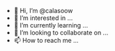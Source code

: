 - 👋 Hi, I’m @calasoow
- 👀 I’m interested in ...
- 🌱 I’m currently learning ...
- 💞️ I’m looking to collaborate on ...
- 📫 How to reach me ...

<!---
calasoow/calasoow is a ✨ special ✨ repository because its `README.md` (this file) appears on your GitHub profile.
You can click the Preview link to take a look at your changes.
--->
